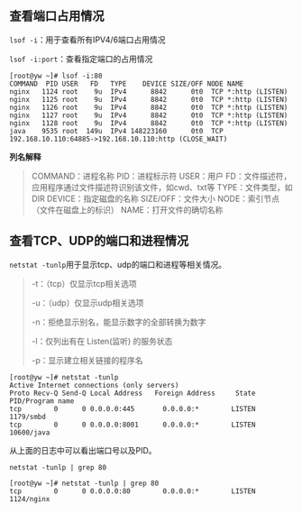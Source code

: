 ## 查看端口占用情况

`lsof -i`：用于查看所有IPV4/6端口占用情况

`lsof -i:port`：查看指定端口的占用情况

```shell
[root@yw ~]# lsof -i:80
COMMAND  PID USER   FD   TYPE    DEVICE SIZE/OFF NODE NAME
nginx   1124 root    9u  IPv4      8842      0t0  TCP *:http (LISTEN)
nginx   1125 root    9u  IPv4      8842      0t0  TCP *:http (LISTEN)
nginx   1126 root    9u  IPv4      8842      0t0  TCP *:http (LISTEN)
nginx   1127 root    9u  IPv4      8842      0t0  TCP *:http (LISTEN)
nginx   1128 root    9u  IPv4      8842      0t0  TCP *:http (LISTEN)
java    9535 root  149u  IPv4 148223160      0t0  TCP 192.168.10.110:64885->192.168.10.110:http (CLOSE_WAIT)
```

**列名解释**

>  COMMAND：进程名称
>  PID：进程标示符
>  USER：用户
>  FD：文件描述符，应用程序通过文件描述符识别该文件，如cwd、txt等
>  TYPE：文件类型，如DIR
>  DEVICE：指定磁盘的名称
>  SIZE/OFF：文件大小
>  NODE：索引节点（文件在磁盘上的标识）
>  NAME：打开文件的确切名称


## 查看TCP、UDP的端口和进程情况

`netstat -tunlp`用于显示tcp、udp的端口和进程等相关情况。

> -t：（tcp）仅显示tcp相关选项
>
> -u：（udp）仅显示udp相关选项
>
> -n：拒绝显示别名，能显示数字的全部转换为数字
>
> -l：仅列出有在 Listen(监听) 的服务状态
>
> -p：显示建立相关链接的程序名

```shell
[root@yw ~]# netstat -tunlp
Active Internet connections (only servers)
Proto Recv-Q Send-Q Local Address   Foreign Address     State      PID/Program name   
tcp        0      0 0.0.0.0:445       0.0.0.0:*        LISTEN      1179/smbd           
tcp        0      0 0.0.0.0:8001      0.0.0.0:*        LISTEN      10600/java   
```

从上面的日志中可以看出端口号以及PID。

`netstat -tunlp | grep 80`

```shell
[root@yw ~]# netstat -tunlp | grep 80      
tcp        0      0 0.0.0.0:80        0.0.0.0:*        LISTEN      1124/nginx          
```



